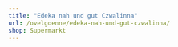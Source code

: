 ```yaml
---
title: "Edeka nah und gut Czwalinna"
url: /ovelgoenne/edeka-nah-und-gut-czwalinna/
shop: Supermarkt
---
```

